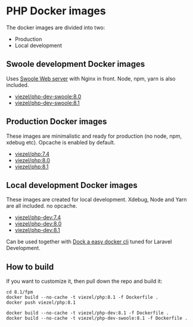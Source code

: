 # PHP Docker images

The docker images are divided into two:

* Production 
* Local development

## Swoole development Docker images

Uses [Swoole Web server](https://www.swoole.co.uk) with Nginx in front. Node, npm, yarn is also included.

-	[viezel/php-dev-swoole:8.0](https://github.com/viezel/php/blob/master/8.0/dev-swoole/Dockerfile)
-	[viezel/php-dev-swoole:8.1](https://github.com/viezel/php/blob/master/8.1/dev-swoole/Dockerfile)


## Production Docker images

These images are minimalistic and ready for production (no node, npm, xdebug etc). Opcache is enabled by default. 

-	[viezel/php:7.4](https://github.com/viezel/php/blob/master/7.4/fpm/Dockerfile)
-	[viezel/php:8.0](https://github.com/viezel/php/blob/master/8.0/fpm/Dockerfile)
-	[viezel/php:8.1](https://github.com/viezel/php/blob/master/8.1/fpm/Dockerfile)


## Local development Docker images

These images are created for local development. Xdebug, Node and Yarn are all included. no opcache. 

-	[viezel/php-dev:7.4](https://github.com/viezel/php/blob/master/7.4/dev/Dockerfile)
-	[viezel/php-dev:8.0](https://github.com/viezel/php/blob/master/8.0/dev/Dockerfile)
-	[viezel/php-dev:8.1](https://github.com/viezel/php/blob/master/8.1/dev/Dockerfile)

Can be used together with [Dock a easy docker cli](https://github.com/viezel/dock) tuned for Laravel Development.

## How to build

If you want to customize it, then pull down the repo and build it:

```
cd 8.1/fpm
docker build --no-cache -t viezel/php:8.1 -f Dockerfile .
docker push viezel/php:8.1
```

```
docker build --no-cache -t viezel/php-dev:8.1 -f Dockerfile .
docker build --no-cache -t viezel/php-dev-swoole:8.1 -f Dockerfile .
```